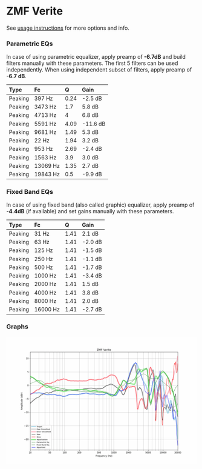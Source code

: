 # ZMF Verite
See [usage instructions](https://github.com/jaakkopasanen/AutoEq#usage) for more options and info.

### Parametric EQs
In case of using parametric equalizer, apply preamp of **-6.7dB** and build filters manually
with these parameters. The first 5 filters can be used independently.
When using independent subset of filters, apply preamp of **-6.7 dB**.

| Type    | Fc       |    Q | Gain     |
|:--------|:---------|:-----|:---------|
| Peaking | 397 Hz   | 0.24 | -2.5 dB  |
| Peaking | 3473 Hz  | 1.7  | 5.8 dB   |
| Peaking | 4713 Hz  | 4    | 6.8 dB   |
| Peaking | 5591 Hz  | 4.09 | -11.6 dB |
| Peaking | 9681 Hz  | 1.49 | 5.3 dB   |
| Peaking | 22 Hz    | 1.94 | 3.2 dB   |
| Peaking | 953 Hz   | 2.69 | -2.4 dB  |
| Peaking | 1563 Hz  | 3.9  | 3.0 dB   |
| Peaking | 13069 Hz | 1.35 | 2.7 dB   |
| Peaking | 19843 Hz | 0.5  | -9.9 dB  |

### Fixed Band EQs
In case of using fixed band (also called graphic) equalizer, apply preamp of **-4.4dB**
(if available) and set gains manually with these parameters.

| Type    | Fc       |    Q | Gain    |
|:--------|:---------|:-----|:--------|
| Peaking | 31 Hz    | 1.41 | 2.1 dB  |
| Peaking | 63 Hz    | 1.41 | -2.0 dB |
| Peaking | 125 Hz   | 1.41 | -1.5 dB |
| Peaking | 250 Hz   | 1.41 | -1.1 dB |
| Peaking | 500 Hz   | 1.41 | -1.7 dB |
| Peaking | 1000 Hz  | 1.41 | -3.4 dB |
| Peaking | 2000 Hz  | 1.41 | 1.5 dB  |
| Peaking | 4000 Hz  | 1.41 | 3.8 dB  |
| Peaking | 8000 Hz  | 1.41 | 2.0 dB  |
| Peaking | 16000 Hz | 1.41 | -2.7 dB |

### Graphs
![](./ZMF%20Verite.png)